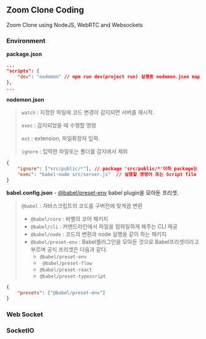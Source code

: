 ## Zoom Clone Coding

Zoom Clone using NodeJS, WebRTC and Websockets



### Environment

**package.json**

```json
...
"scripts": {
    "dev": "nodemon" // npm run dev(project run) 실행중 nodemon.json mapping.
},
...
```

**nodemon.json**

> `watch` : 지정한 파일에 코드 변경이 감지되면 서버를 재시작.
>
> `exec` : 감지되었을 때 수행할 명령
>
> `ext` : extension, 파일확장자 입력.
>
> `ignore` : 입력한 파일또는 폴더를 감지에서 제외

```json
{
    "ignore": ["src/public/*"],	// package 'src/public/*'이하 package는 nodemon 적용을 제외
    "exec": "babel-node src/server.js"  // 실행할 명령어 또는 Script file 지정.
}
```

**babel.config.json** - [@babel/preset-env](https://babeljs.io/docs/en/babel-preset-env)
babel plugin을 모아둔 프리셋.

> `@babel` :  자바스크립트의 코드를 구버전에 맞게끔 변환
>
> - `@babel/core` : 바벨의 코어 패키지
> - `@babel/cli` : 커맨드라인에서 파일을 컴파일하게 해주는 CLI 제공
> - `@babel/node` : 코드의 변환과 node 실행을 같이 하는 패키지
> - `@babel/preset-env` :  Babel플러그인을 모아둔 것으로 Babel프리셋이라고 부르며 공식 프리셋은 다음과 같다.
>   - `@babel/preset-env` 
>   - ` @babel/preset-flow`
>   - `@babel/preset-react`
>   -  `@babel/preset-typescript`

```json
{
    "presets": ["@babel/preset-env"]
}
```



### Web Socket

### SocketIO


